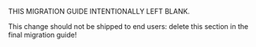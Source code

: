 
THIS MIGRATION GUIDE INTENTIONALLY LEFT BLANK.

This change should not be shipped to end users: delete this section in the final migration guide!
